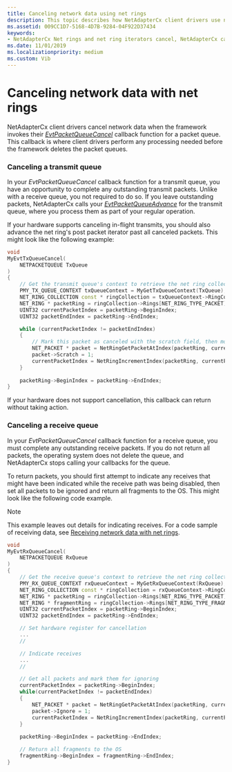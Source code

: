 ```yaml
---
title: Canceling network data using net rings
description: This topic describes how NetAdapterCx client drivers use net rings and net ring iterators to cancel network data.
ms.assetid: 009CC1D7-5168-4D7B-9284-04F922D37434
keywords:
- NetAdapterCx Net rings and net ring iterators cancel, NetAdapterCx cancel packet queue
ms.date: 11/01/2019
ms.localizationpriority: medium
ms.custom: Vib
---
```


# Canceling network data with net rings

NetAdapterCx client drivers cancel network data when the framework invokes their [*EvtPacketQueueCancel*](/windows-hardware/drivers/ddi/netpacketqueue/nc-netpacketqueue-evt_packet_queue_cancel) callback function for a packet queue. This callback is where client drivers perform any processing needed before the framework deletes the packet queues.

### Canceling a transmit queue

In your *EvtPacketQueueCancel* callback function for a transmit queue, you have an opportunity to complete any outstanding transmit packets. Unlike with a receive queue, you not required to do so. If you leave outstanding packets, NetAdapterCx calls your [*EvtPacketQueueAdvance*](/windows-hardware/drivers/ddi/netpacketqueue/nc-netpacketqueue-evt_packet_queue_advance) for the transmit queue, where you process them as part of your regular operation.

If your hardware supports canceling in-flight transmits, you should also advance the net ring's post packet iterator past all canceled packets. This might look like the following example:

```C++
void
MyEvtTxQueueCancel(
    NETPACKETQUEUE TxQueue
)
{
    // Get the transmit queue's context to retrieve the net ring collection
    PMY_TX_QUEUE_CONTEXT txQueueContext = MyGetTxQueueContext(TxQueue);
    NET_RING_COLLECTION const * ringCollection = txQueueContext->RingCollection;
    NET_RING * packetRing = ringCollection->Rings[NET_RING_TYPE_PACKET];
    UINT32 currentPacketIndex = packetRing->BeginIndex;
    UINT32 packetEndIndex = packetRing->EndIndex;

    while (currentPacketIndex != packetEndIndex)
    {
        // Mark this packet as canceled with the scratch field, then move past it
        NET_PACKET * packet = NetRingGetPacketAtIndex(packetRing, currentPacketIndex);
        packet->Scratch = 1;
        currentPacketIndex = NetRingIncrementIndex(packetRing, currentPacketIndex);
    }
    
    packetRing->BeginIndex = packetRing->EndIndex;
}
```

If your hardware does not support cancellation, this callback can return without taking action.

### Canceling a receive queue

In your *EvtPacketQueueCancel* callback function for a receive queue, you must complete any outstanding receive packets. If you do not return all packets, the operating system does not delete the queue, and NetAdapterCx stops calling your callbacks for the queue. 

To return packets, you should first attempt to indicate any receives that might have been indicated while the receive path was being disabled, then set all packets to be ignored and return all fragments to the OS. This might look like the following code example.

> [!NOTE]
> This example leaves out details for indicating receives. For a code sample of receiving data, see [Receiving network data with net rings](receiving-network-data-with-net-rings.md).

```C++
void
MyEvtRxQueueCancel(
    NETPACKETQUEUE RxQueue
)
{
    // Get the receive queue's context to retrieve the net ring collection
    PMY_RX_QUEUE_CONTEXT rxQueueContext = MyGetRxQueueContext(RxQueue);
    NET_RING_COLLECTION const * ringCollection = rxQueueContext->RingCollection;
    NET_RING * packetRing = ringCollection->Rings[NET_RING_TYPE_PACKET];
    NET_RING * fragmentRing = ringCollection->Rings[NET_RING_TYPE_FRAGMENT];
    UINT32 currentPacketIndex = packetRing->BeginIndex;
    UINT32 packetEndIndex = packetRing->EndIndex;

    // Set hardware register for cancellation
    ...
    //

    // Indicate receives
    ...
    //

    // Get all packets and mark them for ignoring
    currentPacketIndex = packetRing->BeginIndex;
    while(currentPacketIndex != packetEndIndex)
    {
        NET_PACKET * packet = NetRingGetPacketAtIndex(packetRing, currentPacketIndex);
        packet->Ignore = 1;
        currentPacketIndex = NetRingIncrementIndex(packetRing, currentPacketIndex);
    }
    
    packetRing->BeginIndex = packetRing->EndIndex;

    // Return all fragments to the OS
    fragmentRing->BeginIndex = fragmentRing->EndIndex;
}
```